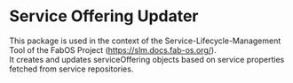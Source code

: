 # Service Offering Updater 

This package is used in the context of the Service-Lifecycle-Management Tool of the FabOS Project (https://slm.docs.fab-os.org/). \
It creates and updates serviceOffering objects based on service properties fetched from service repositories.
